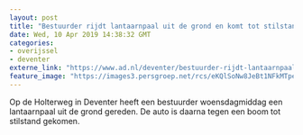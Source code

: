 ```yaml
---
layout: post
title: "Bestuurder rijdt lantaarnpaal uit de grond en komt tot stilstand tegen een boom in Deventer"
date: Wed, 10 Apr 2019 14:38:32 GMT
categories: 
- overijssel 
- deventer 
externe_link: "https://www.ad.nl/deventer/bestuurder-rijdt-lantaarnpaal-uit-de-grond-en-komt-tot-stilstand-tegen-een-boom-in-deventer~a05660da/"
feature_image: "https://images3.persgroep.net/rcs/eKQlSoNw8JeBt1NFkMTpedaU4DE/diocontent/145245030/_fitwidth/400/?appId=21791a8992982cd8da851550a453bd7f&quality=0.7"
---
```


Op de Holterweg in Deventer heeft een bestuurder woensdagmiddag een lantaarnpaal uit de grond gereden. De auto is daarna tegen een boom tot stilstand gekomen.
